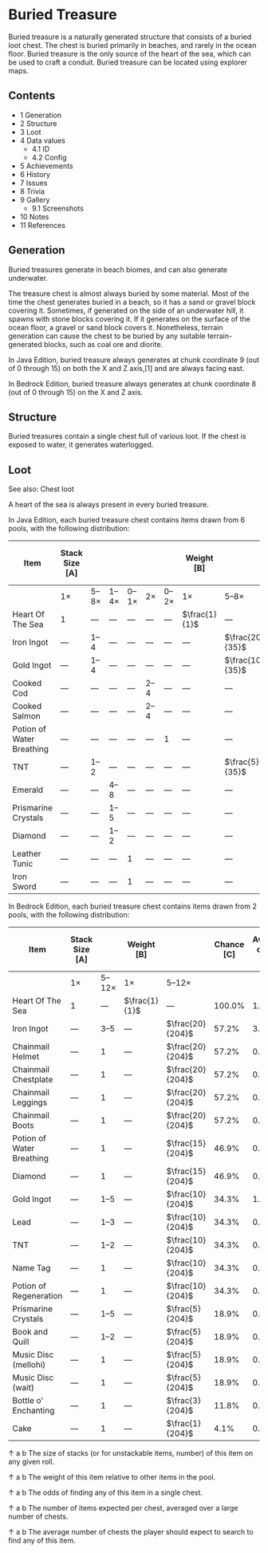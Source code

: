 # Buried Treasure
Buried treasure is a naturally generated structure that consists of a buried loot chest. The chest is buried primarily in beaches, and rarely in the ocean floor. Buried treasure is the only source of the heart of the sea, which can be used to craft a conduit. Buried treasure can be located using explorer maps.

## Contents
- 1 Generation
- 2 Structure
- 3 Loot
- 4 Data values
	- 4.1 ID
	- 4.2 Config
- 5 Achievements
- 6 History
- 7 Issues
- 8 Trivia
- 9 Gallery
	- 9.1 Screenshots
- 10 Notes
- 11 References

## Generation
Buried treasures generate in beach biomes, and can also generate underwater.

The treasure chest is almost always buried by some material. Most of the time the chest generates buried in a beach, so it has a sand or gravel block covering it. Sometimes, if generated on the side of an underwater hill, it spawns with stone blocks covering it. If it generates on the surface of the ocean floor, a gravel or sand block covers it. Nonetheless, terrain generation can cause the chest to be buried by any suitable terrain-generated blocks, such as coal ore and diorite.

In Java Edition, buried treasure always generates at chunk coordinate 9 (out of 0 through 15) on both the X and Z axis,[1] and are always facing east.

In Bedrock Edition, buried treasure always generates at chunk coordinate 8 (out of 0 through 15) on the X and Z axis.

## Structure
Buried treasures contain a single chest full of various loot. If the chest is exposed to water, it generates waterlogged.

## Loot
See also: Chest loot

A heart of the sea is always present in every buried treasure.

In Java Edition, each buried treasure chest contains  items drawn from 6 pools,  with the following distribution: 

| Item                      | Stack Size  [A] |      |      |      |     |      | Weight   [B]  |                 |                |               |               |               | Chance   [C] | Avg.per chest   [D] | Avg. # cheststo search   [E] |
|---------------------------|-----------------|------|------|------|-----|------|---------------|-----------------|----------------|---------------|---------------|---------------|--------------|---------------------|------------------------------|
|                           | 1×              | 5–8× | 1–4× | 0–1× | 2×  | 0–2× | 1×            | 5–8×            | 1–4×           | 0–1×          | 2×            | 0–2×          |              |                     |                              |
| Heart Of The Sea          | 1               | —    | —    | —    | —   | —    | $\frac{1}{1}$ | —               | —              | —             | —             | —             | 100.0%       | 1.000               | 1.0                          |
| Iron Ingot                | —               | 1–4  | —    | —    | —   | —    | —             | $\frac{20}{35}$ | —              | —             | —             | —             | 99.4%        | 9.286               | 1.0                          |
| Gold Ingot                | —               | 1–4  | —    | —    | —   | —    | —             | $\frac{10}{35}$ | —              | —             | —             | —             | 88.0%        | 4.643               | 1.1                          |
| Cooked Cod                | —               | —    | —    | —    | 2–4 | —    | —             | —               | —              | —             | $\frac{1}{2}$ | —             | 75.0%        | 3.000               | 1.3                          |
| Cooked Salmon             | —               | —    | —    | —    | 2–4 | —    | —             | —               | —              | —             | $\frac{1}{2}$ | —             | 75.0%        | 3.000               | 1.3                          |
| Potion of Water Breathing | —               | —    | —    | —    | —   | 1    | —             | —               | —              | —             | —             | $\frac{1}{1}$ | 66.7%        | 1.000               | 1.5                          |
| TNT                       | —               | 1–2  | —    | —    | —   | —    | —             | $\frac{5}{35}$  | —              | —             | —             | —             | 62.7%        | 1.393               | 1.6                          |
| Emerald                   | —               | —    | 4–8  | —    | —   | —    | —             | —               | $\frac{5}{15}$ | —             | —             | —             | 59.9%        | 5.000               | 1.7                          |
| Prismarine Crystals       | —               | —    | 1–5  | —    | —   | —    | —             | —               | $\frac{5}{15}$ | —             | —             | —             | 59.9%        | 2.500               | 1.7                          |
| Diamond                   | —               | —    | 1–2  | —    | —   | —    | —             | —               | $\frac{5}{15}$ | —             | —             | —             | 59.9%        | 1.250               | 1.7                          |
| Leather Tunic             | —               | —    | —    | 1    | —   | —    | —             | —               | —              | $\frac{1}{2}$ | —             | —             | 25.0%        | 0.250               | 4.0                          |
| Iron Sword                | —               | —    | —    | 1    | —   | —    | —             | —               | —              | $\frac{1}{2}$ | —             | —             | 25.0%        | 0.250               | 4.0                          |

In Bedrock Edition, each buried treasure chest contains  items drawn from 2 pools,  with the following distribution: 

| Item                      | Stack Size  [A] |       | Weight   [B]  |                  | Chance   [C] | Avg.per chest   [D] | Avg. # cheststo search   [E] |
|---------------------------|-----------------|-------|---------------|------------------|--------------|---------------------|------------------------------|
|                           | 1×              | 5–12× | 1×            | 5–12×            |              |                     |                              |
| Heart Of The Sea          | 1               | —     | $\frac{1}{1}$ | —                | 100.0%       | 1.000               | 1.0                          |
| Iron Ingot                | —               | 3–5   | —             | $\frac{20}{204}$ | 57.2%        | 3.333               | 1.7                          |
| Chainmail Helmet          | —               | 1     | —             | $\frac{20}{204}$ | 57.2%        | 0.833               | 1.7                          |
| Chainmail Chestplate      | —               | 1     | —             | $\frac{20}{204}$ | 57.2%        | 0.833               | 1.7                          |
| Chainmail Leggings        | —               | 1     | —             | $\frac{20}{204}$ | 57.2%        | 0.833               | 1.7                          |
| Chainmail Boots           | —               | 1     | —             | $\frac{20}{204}$ | 57.2%        | 0.833               | 1.7                          |
| Potion of Water Breathing | —               | 1     | —             | $\frac{15}{204}$ | 46.9%        | 0.625               | 2.1                          |
| Diamond                   | —               | 1     | —             | $\frac{15}{204}$ | 46.9%        | 0.625               | 2.1                          |
| Gold Ingot                | —               | 1–5   | —             | $\frac{10}{204}$ | 34.3%        | 1.250               | 2.9                          |
| Lead                      | —               | 1–3   | —             | $\frac{10}{204}$ | 34.3%        | 0.833               | 2.9                          |
| TNT                       | —               | 1–2   | —             | $\frac{10}{204}$ | 34.3%        | 0.625               | 2.9                          |
| Name Tag                  | —               | 1     | —             | $\frac{10}{204}$ | 34.3%        | 0.417               | 2.9                          |
| Potion of Regeneration    | —               | 1     | —             | $\frac{10}{204}$ | 34.3%        | 0.417               | 2.9                          |
| Prismarine Crystals       | —               | 1–5   | —             | $\frac{5}{204}$  | 18.9%        | 0.625               | 5.3                          |
| Book and Quill            | —               | 1–2   | —             | $\frac{5}{204}$  | 18.9%        | 0.312               | 5.3                          |
| Music Disc (mellohi)      | —               | 1     | —             | $\frac{5}{204}$  | 18.9%        | 0.208               | 5.3                          |
| Music Disc (wait)         | —               | 1     | —             | $\frac{5}{204}$  | 18.9%        | 0.208               | 5.3                          |
| Bottle o' Enchanting      | —               | 1     | —             | $\frac{3}{204}$  | 11.8%        | 0.125               | 8.5                          |
| Cake                      | —               | 1     | —             | $\frac{1}{204}$  | 4.1%         | 0.042               | 24.5                         |



↑ a b The size of stacks (or for unstackable items, number) of this item on any given roll.

↑ a b The weight of this item relative to other items in the pool.

↑ a b The odds of finding any of this item in a single chest.

↑ a b The number of items expected per chest, averaged over a large number of chests.

↑ a b The average number of chests the player should expect to search to find any of this item.





